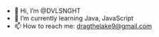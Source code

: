 - 👋 Hi, I’m @DVLSNGHT
- 🌱 I’m currently learning Java, JavaScript
- 📫 How to reach me: dragthelake9@gmail.com

<!---
DVLSNGHT/DVLSNGHT is a ✨ special ✨ repository because its `README.md` (this file) appears on your GitHub profile.
You can click the Preview link to take a look at your changes.
--->
